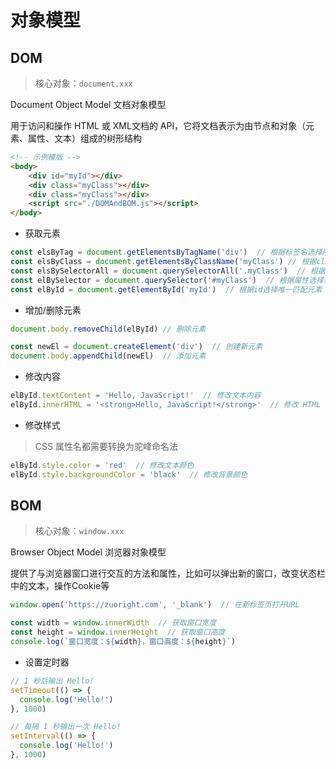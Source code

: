 # 对象模型

## DOM

> 核心对象：`document.xxx`

Document Object Model 文档对象模型

用于访问和操作 HTML 或 XML文档的 API，它将文档表示为由节点和对象（元素、属性、文本）组成的树形结构

```html
<!-- 示例模版 -->
<body>
    <div id="myId"></div>
    <div class="myClass"></div>
    <div class="myClass"></div>
    <script src="./DOMAndBOM.js"></script>
</body>
```

- 获取元素

```js
const elsByTag = document.getElementsByTagName('div')  // 根据标签名选择所有匹配的元素
const elsByClass = document.getElementsByClassName('myClass') // 根据class选择所有匹配的元素
const elsBySelectorAll = document.querySelectorAll('.myClass')  // 根据属性选择所有匹配的元素
const elBySelector = document.querySelector('#myClass')  // 根据属性选择第一个匹配的元素
const elById = document.getElementById('myId')  // 根据id选择唯一匹配元素
```

- 增加/删除元素

```js
document.body.removeChild(elById) // 删除元素

const newEl = document.createElement('div')  // 创建新元素
document.body.appendChild(newEl)  // 添加元素
```

- 修改内容

```js
elById.textContent = 'Hello, JavaScript!'  // 修改文本内容
elById.innerHTML = '<strong>Hello, JavaScript!</strong>'  // 修改 HTML 内容
```

- 修改样式

> CSS 属性名都需要转换为驼峰命名法

```js
elById.style.color = 'red'  // 修改文本颜色
elById.style.backgroundColor = 'black'  // 修改背景颜色
```

## BOM

> 核心对象：`window.xxx`

Browser Object Model 浏览器对象模型

提供了与浏览器窗口进行交互的方法和属性，比如可以弹出新的窗口，改变状态栏中的文本，操作Cookie等

```js
window.open('https://zuoright.com', '_blank')  // 在新标签页打开URL

const width = window.innerWidth  // 获取窗口宽度
const height = window.innerHeight  // 获取窗口高度
console.log(`窗口宽度：${width}，窗口高度：${height}`)
```

- 设置定时器

```js
// 1 秒后输出 Hello!
setTimeout(() => {
  console.log('Hello!')
}, 1000)

// 每隔 1 秒输出一次 Hello!
setInterval(() => {
  console.log('Hello!')
}, 1000)
```
